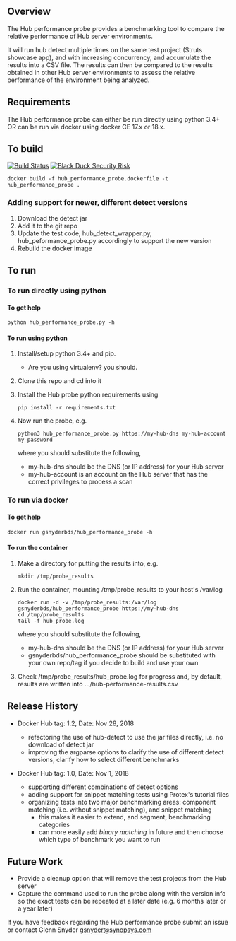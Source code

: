 ## Overview
The Hub performance probe provides a benchmarking tool to compare the relative performance of Hub server environments.

It will run hub detect multiple times on the same test project (Struts showcase app), and with increasing concurrency, and accumulate the results into a CSV file. The results can then be compared to the results obtained in other Hub server environments to assess the relative performance of the environment being analyzed. 

## Requirements
The Hub performance probe can either be run directly using python 3.4+ OR can be run via docker using docker CE 17.x or 18.x.

## To build

[![Build Status](https://travis-ci.org/blackducksoftware/hub-performance-probe.svg?branch=master)](https://travis-ci.org/blackducksoftware/hub-performance-probe)
[![Black Duck Security Risk](https://copilot.blackducksoftware.com/github/repos/blackducksoftware/hub-performance-probe/branches/master/badge-risk.svg)](https://copilot.blackducksoftware.com/github/repos/blackducksoftware/hub-performance-probe/branches/master)

```
docker build -f hub_performance_probe.dockerfile -t hub_performance_probe .
```

### Adding support for newer, different detect versions

1. Download the detect jar
1. Add it to the git repo
1. Update the test code, hub_detect_wrapper.py, hub_peformance_probe.py accordingly to support the new version
1. Rebuild the docker image

## To run
### To run directly using python

#### To get help

```
python hub_performance_probe.py -h
```

#### To run using python

1. Install/setup python 3.4+ and pip. 
    * Are you using virtualenv? you should.

1. Clone this repo and cd into it

1. Install the Hub probe python requirements using 

    ```
    pip install -r requirements.txt
    ```

1. Now run the probe, e.g.

	```
	python3 hub_performance_probe.py https://my-hub-dns my-hub-account my-password
	```

    where you should substitute the following,

    * my-hub-dns should be the DNS (or IP address) for your Hub server
    * my-hub-account is an account on the Hub server that has the correct privileges to process a scan

### To run via docker

#### To get help

```
docker run gsnyderbds/hub_performance_probe -h
```

#### To run the container

1. Make a directory for putting the results into, e.g.

    ```
    mkdir /tmp/probe_results
    ```

1. Run the container, mounting /tmp/probe_results to your host's /var/log

    ```
    docker run -d -v /tmp/probe_results:/var/log gsnyderbds/hub_performance_probe https://my-hub-dns
    cd /tmp/probe_results
    tail -f hub_probe.log
    ```
     
    where you should substitute the following,

    * my-hub-dns should be the DNS (or IP address) for your Hub server
    * gsnyderbds/hub_performance_probe should be substituted with your own repo/tag if you decide to build and use your own

3. Check /tmp/probe_results/hub_probe.log for progress and, by default, results are written into .../hub-performance-results.csv

## Release History
* Docker Hub tag: 1.2, Date: Nov 28, 2018
    * refactoring the use of hub-detect to use the jar files directly, i.e. no download of detect jar
    * improving the argparse options to clarify the use of different detect versions, clarify how to select different benchmarks

* Docker Hub tag: 1.0, Date: Nov 1, 2018
    * supporting different combinations of detect options
    * adding support for snippet matching tests using Protex's tutorial files
    * organizing tests into two major benchmarking areas: component matching (i.e. without snippet matching), and snippet matching
        * this makes it easier to extend, and segment, benchmarking categories
        * can more easily add *binary matching* in future and then choose which type of benchmark you want to run

## Future Work
* Provide a cleanup option that will remove the test projects from the Hub server
* Capture the command used to run the probe along with the version info so the exact tests can be repeated at a later date (e.g. 6 months later or a year later)

If you have feedback regarding the Hub performance probe submit an issue or contact Glenn Snyder gsnyder@synopsys.com

